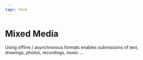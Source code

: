 ```yaml
--- 
tags: form
---
```


# Mixed Media

Using offline / asynchronous formats enables submissions of text, drawings, photos, recordings, music ...

